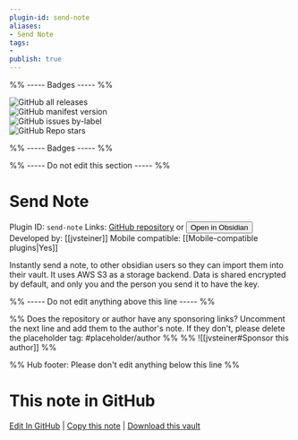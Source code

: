 ```yaml
---
plugin-id: send-note
aliases:
- Send Note
tags: 
- 
publish: true
---
```


%% ----- Badges ----- %%

![GitHub all releases](https://img.shields.io/github/downloads/jvsteiner/send-note/total?color=573E7A&logo=github&style=for-the-badge)   
![GitHub manifest version](https://img.shields.io/github/manifest-json/v/jvsteiner/send-note?color=573E7A&logo=github&style=for-the-badge)   
![GitHub issues by-label](https://img.shields.io/github/issues/jvsteiner/send-note/help%20wanted?color=573E7A&logo=github&style=for-the-badge)   
![GitHub Repo stars](https://img.shields.io/github/stars/jvsteiner/send-note?color=573E7A&logo=github&style=for-the-badge)

%% ----- Badges ----- %%

%% ----- Do not edit this section ----- %%

# Send Note

Plugin ID: `send-note`
Links: [GitHub repository](https://github.com/jvsteiner/send-note) or [<button id=HH>Open in Obsidian</button>](obsidian://show-plugin?id=send-note)
Developed by: [[jvsteiner]]
Mobile compatible: [[Mobile-compatible plugins|Yes]]

Instantly send a note, to other obsidian users so they can import them into their vault. It uses AWS S3 as a storage backend. Data is shared encrypted by default, and only you and the person you send it to have the key.

%% ----- Do not edit anything above this line ----- %% 

%% Does the repository or author have any sponsoring links? Uncomment the next line and add them to the author's note. If they don't, please delete the placeholder tag: #placeholder/author %%
%% ![[jvsteiner#Sponsor this author]] %%

%% Hub footer: Please don't edit anything below this line %%

# This note in GitHub

<span class="git-footer">[Edit In GitHub](https://github.dev/obsidian-community/obsidian-hub/blob/main/02%20-%20Community%20Expansions/02.05%20All%20Community%20Expansions/Plugins/send-note.md "git-hub-edit-note") | [Copy this note](https://raw.githubusercontent.com/obsidian-community/obsidian-hub/main/02%20-%20Community%20Expansions/02.05%20All%20Community%20Expansions/Plugins/send-note.md "git-hub-copy-note") | [Download this vault](https://github.com/obsidian-community/obsidian-hub/archive/refs/heads/main.zip "git-hub-download-vault") </span>
